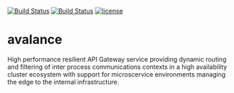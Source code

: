 [![Build Status](https://travis-ci.org/FelixKlauke/avalance.svg?branch=master)](https://travis-ci.org/FelixKlauke/avalance)
[![Build Status](https://travis-ci.org/FelixKlauke/avalance.svg?branch=dev)](https://travis-ci.org/FelixKlauke/avalance)
[![license](https://img.shields.io/github/license/mashape/apistatus.svg)](https://github.com/FelixKlauke/avalance)

# avalance
High performance resilient API Gateway service providing dynamic routing and filtering of inter process communications contexts in a high availability cluster ecosystem with support for microscervice environments managing the edge to the internal infrastructure.
